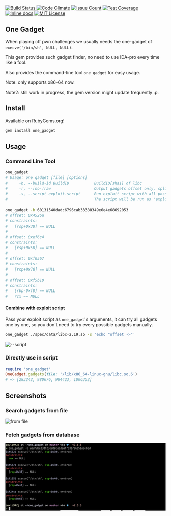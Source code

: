 [![Build Status](https://travis-ci.org/david942j/one_gadget.svg?branch=master)](https://travis-ci.org/david942j/one_gadget)
[![Code Climate](https://codeclimate.com/github/david942j/one_gadget/badges/gpa.svg)](https://codeclimate.com/github/david942j/one_gadget)
[![Issue Count](https://codeclimate.com/github/david942j/one_gadget/badges/issue_count.svg)](https://codeclimate.com/github/david942j/one_gadget)
[![Test Coverage](https://codeclimate.com/github/david942j/one_gadget/badges/coverage.svg)](https://codeclimate.com/github/david942j/one_gadget/coverage)
[![Inline docs](https://inch-ci.org/github/david942j/one_gadget.svg?branch=master)](https://inch-ci.org/github/david942j/one_gadget)
[![MIT License](https://img.shields.io/badge/license-MIT-blue.svg)](http://choosealicense.com/licenses/mit/)

## One Gadget

When playing ctf pwn challenges we usually needs the one-gadget of `execve('/bin/sh', NULL, NULL)`.

This gem provides such gadget finder, no need to use IDA-pro every time like a fool.

Also provides the command-line tool `one_gadget` for easy usage.

Note: only supports x86-64 now.

Note2: still work in progress, the gem version might update frequently :p.

## Install

Available on RubyGems.org!
```bash
gem install one_gadget
```

## Usage

### Command Line Tool

```bash
one_gadget
# Usage: one_gadget [file] [options]
#     -b, --build-id BuildID           BuildID[sha1] of libc
#     -r, --[no-]raw                   Output gadgets offset only, split with one space
#     -s, --script exploit-script      Run exploit script with all possible gadgets
#                                      The script will be run as 'exploit-script $offset'.

one_gadget -b 60131540dadc6796cab33388349e6e4e68692053
# offset: 0x4526a
# constraints:
#   [rsp+0x30] == NULL
#
# offset: 0xef6c4
# constraints:
#   [rsp+0x50] == NULL
#
# offset: 0xf0567
# constraints:
#   [rsp+0x70] == NULL
#
# offset: 0xf5b10
# constraints:
#   [rbp-0xf8] == NULL
#   rcx == NULL
```

#### Combine with exploit script
Pass your exploit script as `one_gadget`'s arguments, it can
try all gadgets one by one, so you don't need to try every possible gadgets manually.

```bash
one_gadget ./spec/data/libc-2.19.so -s 'echo "offset ->"'
```

![--script](https://github.com/david942j/one_gadget/blob/master/examples/script.png?raw=true)

### Directly use in script
```ruby
require 'one_gadget'
OneGadget.gadgets(file: '/lib/x86_64-linux-gnu/libc.so.6')
# => [283242, 980676, 984423, 1006352]
```

## Screenshots

### Search gadgets from file
![from file](https://github.com/david942j/one_gadget/blob/master/examples/from_file.png?raw=true)

### Fetch gadgets from database
![build id](https://github.com/david942j/one_gadget/blob/master/examples/from_build_id.png?raw=true)

